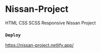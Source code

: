 # Nissan-Project
HTML CSS SCSS Responsive Nissan Project

### `Deploy`
https://nissan-project.netlify.app/
